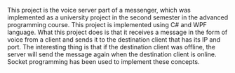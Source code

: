 This project is the voice server part of a messenger, which was implemented as a university project in the second semester in the advanced programming course. This project is implemented using C# and WPF language. What this project does is that it receives a message in the form of voice from a client and sends it to the destination client that has its IP and port. The interesting thing is that if the destination client was offline, the server will send the message again when the destination client is online. Socket programming has been used to implement these concepts.